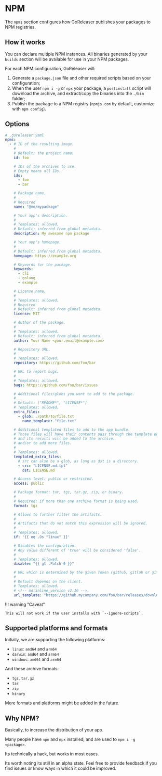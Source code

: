 # NPM

<!-- md:version v2.8 -->

<!-- md:alpha -->

<!-- md:pro -->

The `npms` section configures how GoReleaser publishes your packages to NPM
registries.

## How it works

You can declare multiple NPM instances.
All binaries generated by your `builds` section will be available for use in
your NPM packages.

For each NPM configuration, GoReleaser will:

1. Generate a `package.json` file and other required scripts based on your
   configuration;
1. When the user `npm i -g` or `npx` your package, a `postinstall` script will
   download the archive, and extract/copy the binaries into the `./bin` folder;
1. Publish the package to a NPM registry (`npmjs.com` by default, customize with
   `npm config`).

## Options

```yaml
# .goreleaser.yaml
npms:
  - # ID of the resulting image.
    #
    # Default: the project name.
    id: foo

    # IDs of the archives to use.
    # Empty means all IDs.
    ids:
      - foo
      - bar

    # Package name.
    #
    # Required
    name: "@me/mypackage"

    # Your app's description.
    #
    # Templates: allowed.
    # Default: inferred from global metadata.
    description: My awesome npm package

    # Your app's homepage.
    #
    # Default: inferred from global metadata.
    homepage: https://example.org

    # Keywords for the package.
    keywords:
      - cli
      - golang
      - example

    # License name.
    #
    # Templates: allowed.
    # Required
    # Default: inferred from global metadata.
    license: MIT

    # Author of the package.
    #
    # Templates: allowed.
    # Default: inferred from global metadata.
    author: Your Name <your.email@example.com>

    # Repository URL.
    #
    # Templates: allowed.
    repository: https://github.com/foo/bar

    # URL to report bugs.
    #
    # Templates: allowed.
    bugs: https://github.com/foo/bar/issues

    # Additional files/globs you want to add to the package.
    #
    # Default: ["README*", "LICENSE*"]
    # Templates: allowed.
    extra_files:
      - glob: ./path/to/file.txt
        name_template: "file.txt"

    # Additional templated files to add to the app bundle.
    # Those files will have their contents pass through the template engine,
    # and its results will be added to the archive.
    # and/or to add more files.
    #
    # Templates: allowed.
    templated_extra_files:
      # src can also be a glob, as long as dst is a directory.
      - src: "LICENSE.md.tpl"
        dst: LICENSE.md

    # Access level: public or restricted.
    access: public

    # Package format: tar, tgz, tar.gz, zip, or binary.
    #
    # Required: if more than one archive format is being used.
    format: tgz

    # Allows to further filter the artifacts.
    #
    # Artifacts that do not match this expression will be ignored.
    #
    # Templates: allowed.
    if: '{{ eq .Os "linux" }}'

    # Disables the configuration.
    # Any value different of 'true' will be considered 'false'.
    #
    # Templates: allowed.
    disable: "{{ gt .Patch 0 }}"

    # URL which is determined by the given Token (github, gitlab or gitea).
    #
    # Default depends on the client.
    # Templates: allowed.
    # <!-- md:inline_version v2.10 -->.
    url_template: "https://github.mycompany.com/foo/bar/releases/download/{{ .Tag }}/{{ .ArtifactName }}"
```

!!! warning "Caveat"

    This will not work if the user installs with `--ignore-scripts`.

<!-- md:templates -->

## Supported platforms and formats

Initially, we are supporting the following platforms:

- `linux`: `amd64` and `arm64`
- `darwin`: `amd64` and `arm64`
- `windows`: `amd64` and `arm64`

And these archive formats:

- `tgz`, `tar.gz`
- `tar`
- `zip`
- `binary`

More formats and platforms might be added in the future.

## Why NPM?

Basically, to increase the distribution of your app.

Many people have `npm` and `npx` installed, and are used to
`npm i -g <package>`.

Its technically a hack, but works in most cases.

Its worth noting its still in an alpha state.
Feel free to provide feedback if you find issues or know ways in which it could
be improved.
